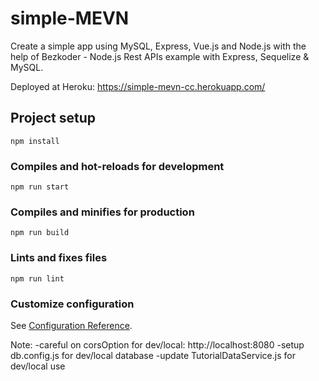 # simple-MEVN
Create a simple app using MySQL, Express, Vue.js and Node.js with the help of Bezkoder - Node.js Rest APIs example with Express, Sequelize & MySQL.

Deployed at Heroku: https://simple-mevn-cc.herokuapp.com/

## Project setup
```
npm install
```

### Compiles and hot-reloads for development
```
npm run start
```

### Compiles and minifies for production
```
npm run build
```

### Lints and fixes files
```
npm run lint
```

### Customize configuration
See [Configuration Reference](https://cli.vuejs.org/config/).

Note:
-careful on corsOption for dev/local: http://localhost:8080
-setup db.config.js for dev/local database
-update TutorialDataService.js for dev/local use
